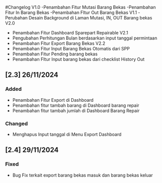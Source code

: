 #Changelog
V1.0
-Penambahan Fitur Mutasi Barang Bekas
-Penambahan Fitur In Barang Bekas
-Penambahan FItur Out Barang Bekas
V1.1
-Perubahan Desain Background di Laman Mutasi, IN, OUT Barang bekas
V2.0
- Penambahan Fitur Dashboard Sparepart Repairable 
V2.1
- Pengubahan Perhitungan Bulan berdasarkan input tanggal permintaan
- Penambahan Fitur Export Barang Bekas
V2.2
- Penambahan Fitur Input Barang Bekas Otomatis dari SPP 
- Penambahan Fitur Pending barang bekas
- Penambahan FItur Input barang bekas dari checklist History Out
## [2.3] 26/11/2024
### Added 
- Penambahan Fitur Export di Dashboard
- Penambahan fitur tambah barang di Dashboard barang repair
- Penambahan fitur tambah jumlah di Dashboard Barang Repair
### Changed
- Menghapus Input tanggal di Menu Export Dashboard
## [2.4] 29/11/2024
### Fixed
- Bug Fix terkait export barang bekas masuk dan barang bekas keluar
